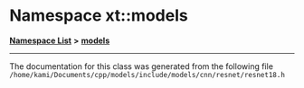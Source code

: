 

# Namespace xt::models



[**Namespace List**](namespaces.md) **>** [**models**](namespacext_1_1models_1_1_0d147076364111056125143074344367043221273152312152.md)







































































------------------------------
The documentation for this class was generated from the following file `/home/kami/Documents/cpp/models/include/models/cnn/resnet/resnet18.h`

